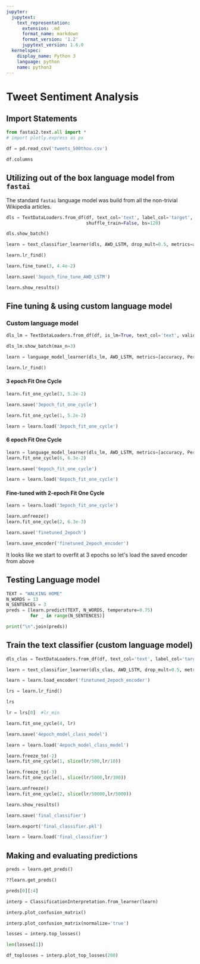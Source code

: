 ```yaml
---
jupyter:
  jupytext:
    text_representation:
      extension: .md
      format_name: markdown
      format_version: '1.2'
      jupytext_version: 1.6.0
  kernelspec:
    display_name: Python 3
    language: python
    name: python3
---
```


# Tweet Sentiment Analysis


## Import Statements

```python
from fastai2.text.all import *
# import plotly.express as px
```

```python
df = pd.read_csv('tweets_500thou.csv')
```

```python
df.columns
```

<!-- #region heading_collapsed=true -->
## Utilizing out of the box language model from `fastai`
<!-- #endregion -->

<!-- #region hidden=true -->
The standard `fastai` language model was build from all the non-trivial Wikipedia articles.
<!-- #endregion -->

```python hidden=true
dls = TextDataLoaders.from_df(df, text_col='text', label_col='target', 
                              shuffle_train=False, bs=128)
```

```python hidden=true
dls.show_batch()
```

```python hidden=true
learn = text_classifier_learner(dls, AWD_LSTM, drop_mult=0.5, metrics=accuracy)
```

```python hidden=true
learn.lr_find()
```

```python hidden=true
learn.fine_tune(3, 4.4e-2)
```

```python hidden=true
learn.save('3epoch_fine_tune_AWD_LSTM')
```

```python hidden=true
learn.show_results()
```

## Fine tuning & using custom language model


### Custom language model

```python
dls_lm = TextDataLoaders.from_df(df, is_lm=True, text_col='text', valid_pct=0.2, bs=128, seed=101)
```

```python
dls_lm.show_batch(max_n=3)
```

```python
learn = language_model_learner(dls_lm, AWD_LSTM, metrics=[accuracy, Perplexity()], drop_mult=0.5)
```

```python
learn.lr_find()
```

#### 3 epoch Fit One Cycle

```python
learn.fit_one_cycle(3, 5.2e-2)
```

```python
learn.save('3epoch_fit_one_cycle')
```

```python
learn.fit_one_cycle(1, 5.2e-2)
```

```python
learn = learn.load('3epoch_fit_one_cycle')
```

#### 6 epoch Fit One Cycle

```python
learn = language_model_learner(dls_lm, AWD_LSTM, metrics=[accuracy, Perplexity()], drop_mult=0.5)
learn.fit_one_cycle(6, 6.3e-2)
```

```python
learn.save('6epoch_fit_one_cycle')
```

```python
learn = learn.load('6epoch_fit_one_cycle')
```

#### Fine-tuned with 2-epoch Fit One Cycle

```python
learn = learn.load('3epoch_fit_one_cycle')
```

```python
learn.unfreeze()
learn.fit_one_cycle(2, 6.3e-3)
```

```python
learn.save('finetuned_2epoch')
```

```python
learn.save_encoder('finetuned_2epoch_encoder')
```

It looks like we start to overfit at 3 epochs so let's load the saved encoder from above


## Testing Language model

```python
TEXT = "WALKING HOME"
N_WORDS = 13
N_SENTENCES = 3
preds = [learn.predict(TEXT, N_WORDS, temperature=0.75) 
         for _ in range(N_SENTENCES)]
```

```python
print("\n".join(preds))
```

## Train the text classifier (custom language model)

```python
dls_clas = TextDataLoaders.from_df(df, text_col='text', label_col='target', text_vocab=dls_lm.vocab, seed=102)
```

```python
learn = text_classifier_learner(dls_clas, AWD_LSTM, drop_mult=0.5, metrics=accuracy)
```

```python
learn = learn.load_encoder('finetuned_2epoch_encoder')
```

```python
lrs = learn.lr_find()
```

```python
lrs
```

```python
lr = lrs[0]  #lr_min
```

```python
learn.fit_one_cycle(4, lr)
```

```python
learn.save('4epoch_model_class_model')
```

```python
learn = learn.load('4epoch_model_class_model')
```

```python
learn.freeze_to(-2)
learn.fit_one_cycle(1, slice(lr/500,lr/10))
```

```python
learn.freeze_to(-3)
learn.fit_one_cycle(1, slice(lr/5000,lr/100))
```

```python
learn.unfreeze()
learn.fit_one_cycle(2, slice(lr/50000,lr/5000))
```

```python
learn.show_results()
```

```python
learn.save('final_classifier')
```

```python
learn.export('final_classifier.pkl')
```

```python
learn = learn.load('final_classifier')
```

## Making and evaluating predictions

```python
preds = learn.get_preds()
```

```python
??learn.get_preds()
```

```python
preds[0][:4]
```

```python
interp = ClassificationInterpretation.from_learner(learn)
```

```python
interp.plot_confusion_matrix()
```

```python
interp.plot_confusion_matrix(normalize='true')
```

```python
losses = interp.top_losses()
```

```python
len(losses[1])
```

```python
df_toplosses = interp.plot_top_losses(200)
```
